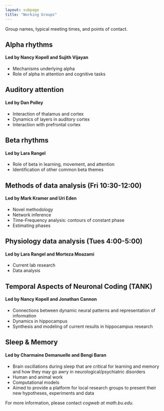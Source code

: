 ```yaml
---
layout: subpage
title: "Working Groups"
---
```


Group names, typical meeting times, and points of contact.

## Alpha rhythms 
#### Led by Nancy Kopell and Sujith Vijayan
* Mechanisms underlying alpha
* Role of alpha in attention and cognitive tasks

## Auditory attention 
#### Led by Dan Polley
* Interaction of thalamus and cortex
* Dynamics of layers in auditory cortex
* Interaction with prefrontal cortex

## Beta rhythms
#### Led by Lara Rangel
* Role of beta in learning, movement, and attention
* Identification of other common beta themes

## Methods of data analysis (Fri 10:30-12:00) 
#### Led by Mark Kramer and Uri Eden
* Novel methodology
* Network inference
* Time-Frequency analysis: contours of constant phase
* Estimating phases

## Physiology data analysis (Tues 4:00-5:00) 
#### Led by Lara Rangel and Morteza Moazami
* Current lab research
* Data analysis

## Temporal Aspects of Neuronal Coding (TANK)
#### Led by Nancy Kopell and Jonathan Cannon
* Connections between dynamic neural patterns and representation of information
* Dynamics in hippocampus
* Synthesis and modeling of current results in hippocampus research

## Sleep & Memory
#### Led by Charmaine Demanuelle and Bengi Baran
* Brain oscillations during sleep that are critical for learning and memory and how they may go awry in neurological/psychiatric disorders
* Human and animal work
* Computational models
* Aimed to provide a platform for local research groups to present their new hypotheses, experiments and data
        
For more information, please contact *cogweb at math.bu.edu*.
